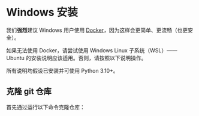 # Windows 安装

我们**强烈**建议 Windows 用户使用 [Docker](docker_quickstart.md)，因为这样会更简单、更流畅（也更安全）。

如果无法使用 Docker，请尝试使用 Windows Linux 子系统（WSL）——Ubuntu 的安装说明应该适用。否则，请按照以下说明操作。

所有说明均假设已安装并可使用 Python 3.10+。

## 克隆 git 仓库

首先通过运行以下命令克隆仓库：